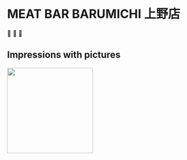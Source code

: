 # MEAT BAR BARUMICHI 上野店
:meat_on_bone: :beers: :page_facing_up:

## Impressions with pictures  

<img src="https://scontent.cdninstagram.com/t51.2885-15/e35/17663737_235476276918676_6851364386431303680_n.jpg" width="200">

